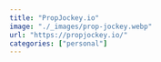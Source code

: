 ```yaml
---
title: "PropJockey.io"
image: "./_images/prop-jockey.webp"
url: "https://propjockey.io/"
categories: ["personal"]
---
```

